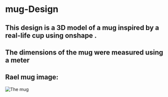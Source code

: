 # mug-Design
## This design is a 3D model of a mug inspired by a real-life cup using onshape .
## The dimensions of the mug were measured using a meter






## Rael mug image:
![The mug](https://github.com/user-attachments/assets/1d5a58c2-5604-4c7f-aa73-81c5e404c37d)



